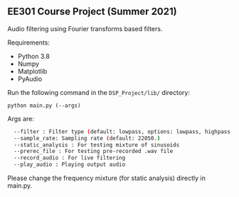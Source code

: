 ## EE301 Course Project (Summer 2021)

Audio filtering using Fourier transforms based filters.

Requirements:  
* Python 3.8 
* Numpy  
* Matplotlib  
* PyAudio

Run the following command in the `DSP_Project/lib/` directory:

`python main.py (--args)`  

Args are:  
  ```bash
    --filter : Filter type (default: lowpass, options: lowpass, highpass, bandpass, lccde, pz)
    --sample_rate: Sampling rate (default: 22050.)
    --static_analysis : For testing mixture of sinusoids
    --prerec_file : For testing pre-recorded .wav file
    --record_audio : For live filtering
    --play_audio : Playing output audio
  ```
  
Please change the frequency mixture (for static analysis) directly in main.py. 
